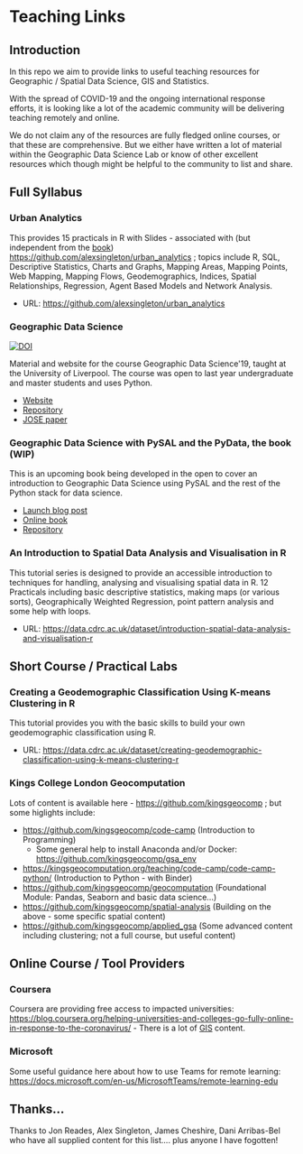 # Teaching Links

## Introduction
In this repo we aim to provide links to useful teaching resources for Geographic / Spatial Data Science, GIS and Statistics.

With the spread of COVID-19 and the ongoing international response efforts, it is looking like a lot of the academic community will be delivering teaching remotely and online. 

We do not claim any of the resources are fully fledged online courses, or that these are comprehensive. But we either have written a lot of material within the Geographic Data Science Lab or know of other excellent resources which though might be helpful to the community to list and share.


## Full Syllabus

### Urban Analytics
This provides 15 practicals in R with Slides - associated with (but independent from the [book](https://uk.sagepub.com/en-gb/eur/urban-analytics/book249267)) https://github.com/alexsingleton/urban_analytics ; topics include R, SQL, Descriptive Statistics, Charts and Graphs, Mapping Areas, Mapping Points, Web Mapping, Mapping Flows, Geodemographics, Indices, Spatial Relationships, Regression, Agent Based Models and Network Analysis.
* URL: https://github.com/alexsingleton/urban_analytics

### Geographic Data Science

[![DOI](http://jose.theoj.org/papers/10.21105/jose.00042/status.svg)](https://doi.org/10.21105/jose.00042)

Material and website for the course Geographic Data Science'19, taught
at the University of Liverpool. The course was open to
last year undergraduate and master students and uses Python.

* [Website](http://darribas.org/gds19)
* [Repository](https://github.com/darribas/gds19)
* [JOSE paper](http://jose.theoj.org/papers/ab5b87ff724fbdb2fda35a7301eecce9)

### Geographic Data Science with PySAL and the PyData, the book (WIP)

This is an upcoming book being developed in the open to cover an introduction to Geographic Data Science using PySAL and the rest of the Python stack for data science.

* [Launch blog post](https://geographicdata.science/2019/08/29/project-launch.html)
* [Online book](https://geographicdata.science/book/intro)
* [Repository](https://github.com/gdsbook/book)

### An Introduction to Spatial Data Analysis and Visualisation in R
This tutorial series is designed to provide an accessible introduction to techniques for handling, analysing and visualising spatial data in R. 12 Practicals including basic descriptive statistics, making maps (or various sorts), Geographically Weighted Regression, point pattern analysis and some help with loops. 
* URL: https://data.cdrc.ac.uk/dataset/introduction-spatial-data-analysis-and-visualisation-r

## Short Course / Practical Labs

### Creating a Geodemographic Classification Using K-means Clustering in R
This tutorial provides you with the basic skills to build your own geodemographic classification using R. 
* URL: https://data.cdrc.ac.uk/dataset/creating-geodemographic-classification-using-k-means-clustering-r

### Kings College London Geocomputation
Lots of content is available here - https://github.com/kingsgeocomp ; but some higlights include:

* https://github.com/kingsgeocomp/code-camp (Introduction to Programming)
  * Some general help to install Anaconda and/or Docker: https://github.com/kingsgeocomp/gsa_env
* https://kingsgeocomputation.org/teaching/code-camp/code-camp-python/  (Introduction to Python - with Binder)
* https://github.com/kingsgeocomp/geocomputation (Foundational Module: Pandas, Seaborn and basic data science...)
* https://github.com/kingsgeocomp/spatial-analysis (Building on the above - some specific spatial content)
* https://github.com/kingsgeocomp/applied_gsa (Some advanced content including clustering; not a full course, but useful content)


## Online Course / Tool Providers

### Coursera
Coursera are providing free access to impacted universities: https://blog.coursera.org/helping-universities-and-colleges-go-fully-online-in-response-to-the-coronavirus/ - There is a lot of [GIS](https://www.coursera.org/search?query=GIS&) content.

### Microsoft
Some useful guidance here about how to use Teams for remote learning: https://docs.microsoft.com/en-us/MicrosoftTeams/remote-learning-edu



## Thanks...
Thanks to Jon Reades, Alex Singleton, James Cheshire, Dani Arribas-Bel who have all supplied content for this list.... plus anyone I have fogotten!
